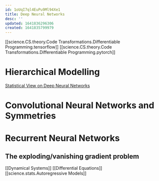 ```yaml
---
id: 1oUqI7ql4EuPu9Ml94Xe1
title: Deep Neural Networks
desc: ''
updated: 1641836296306
created: 1641835799979
---
```


[[science.CS.theory.Code Transformations.Differentiable Programming.tensorflow]]
[[science.CS.theory.Code Transformations.Differentiable Programming.pytorch]]

# Hierarchical Modelling
[Statistical View on Deep Neural Networks](http://blog.shakirm.com/wp-content/uploads/2015/07/SVDL.pdf)



# Convolutional Neural Networks and Symmetries

# Recurrent Neural Networks
## The exploding/vanishing gradient problem
[[Dynamical Systems]]
[[Differential Equations]]
[[science.stats.Autoregressive Models]]




